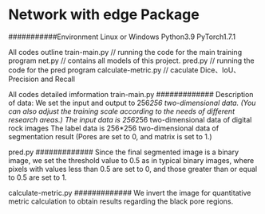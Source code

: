  Network with edge Package
===========================

###########Environment
Linux or Windows
Python3.9
PyTorch1.7.1

All codes outline
train-main.py  //  running the code for the main training program
net.py    // contains all models of this project.
pred.py  //     running the code for the pred program
calculate-metric.py  //  caculate Dice、IoU、Precision and Recall

All codes detailed imformation
train-main.py
############# 
Description of data:
We set the input and output to 256*256 two-dimensional data.
(You can also adjust the training scale according to the needs of different research areas.)
The input data is 256*256 two-dimensional data of digital rock images 
The label data is 256*256 two-dimensional data of segmentation result (Pores are set to 0, and matrix is set to 1.)

pred.py
############# 
Since the final segmented image is a binary image, we set the threshold value to 0.5 as in typical binary images, 
where pixels with values less than 0.5 are set to 0, and those greater than or equal to 0.5 are set to 1.

calculate-metric.py
############# 
We invert the image for quantitative metric calculation to obtain results regarding the black pore regions.
